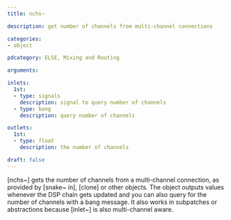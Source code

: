 ```yaml
---
title: nchs~

description: get number of channels from multi-channel connections

categories:
- object

pdcategory: ELSE, Mixing and Routing

arguments:

inlets:
  1st:
  - type: signals
    description: signal to query number of channels
  - type: bang
    description: query number of channels

outlets:
  1st:
  - type: float
    description: the number of channels

draft: false
---
```


[nchs~] gets the number of channels from a multi-channel connection, as provided by [snake~ in], [clone] or other objects. The object outputs values whenever the DSP chain gets updated and you can also query for the number of channels with a bang message. It also works in subpatches or abstractions because [inlet~] is also multi-channel aware.
